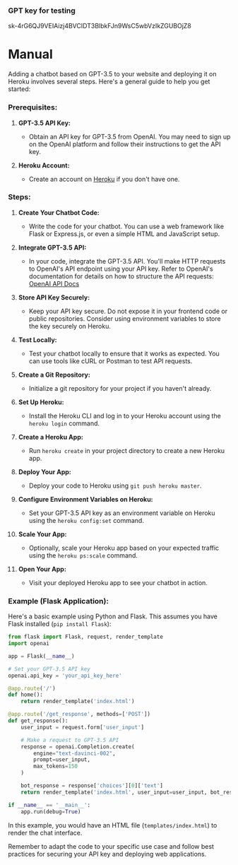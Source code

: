 ### GPT key for testing
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

# Manual
Adding a chatbot based on GPT-3.5 to your website and deploying it on Heroku involves several steps. Here's a general guide to help you get started:

### Prerequisites:

1. **GPT-3.5 API Key:**
    - Obtain an API key for GPT-3.5 from OpenAI. You may need to sign up on the OpenAI platform and follow their instructions to get the API key.

2. **Heroku Account:**
    - Create an account on [Heroku](https://www.heroku.com/) if you don't have one.

### Steps:

1. **Create Your Chatbot Code:**
    - Write the code for your chatbot. You can use a web framework like Flask or Express.js, or even a simple HTML and JavaScript setup.

2. **Integrate GPT-3.5 API:**
    - In your code, integrate the GPT-3.5 API. You'll make HTTP requests to OpenAI's API endpoint using your API key. Refer to OpenAI's documentation for details on how to structure the API requests: [OpenAI API Docs](https://beta.openai.com/docs/)

3. **Store API Key Securely:**
    - Keep your API key secure. Do not expose it in your frontend code or public repositories. Consider using environment variables to store the key securely on Heroku.

4. **Test Locally:**
    - Test your chatbot locally to ensure that it works as expected. You can use tools like cURL or Postman to test API requests.

5. **Create a Git Repository:**
    - Initialize a git repository for your project if you haven't already.

6. **Set Up Heroku:**
    - Install the Heroku CLI and log in to your Heroku account using the `heroku login` command.

7. **Create a Heroku App:**
    - Run `heroku create` in your project directory to create a new Heroku app.

8. **Deploy Your App:**
    - Deploy your code to Heroku using `git push heroku master`.

9. **Configure Environment Variables on Heroku:**
    - Set your GPT-3.5 API key as an environment variable on Heroku using the `heroku config:set` command.

10. **Scale Your App:**
    - Optionally, scale your Heroku app based on your expected traffic using the `heroku ps:scale` command.

11. **Open Your App:**
    - Visit your deployed Heroku app to see your chatbot in action.

### Example (Flask Application):

Here's a basic example using Python and Flask. This assumes you have Flask installed (`pip install Flask`):

```python
from flask import Flask, request, render_template
import openai

app = Flask(__name__)

# Set your GPT-3.5 API key
openai.api_key = 'your_api_key_here'

@app.route('/')
def home():
    return render_template('index.html')

@app.route('/get_response', methods=['POST'])
def get_response():
    user_input = request.form['user_input']

    # Make a request to GPT-3.5 API
    response = openai.Completion.create(
        engine="text-davinci-002",
        prompt=user_input,
        max_tokens=150
    )

    bot_response = response['choices'][0]['text']
    return render_template('index.html', user_input=user_input, bot_response=bot_response)

if __name__ == '__main__':
    app.run(debug=True)
```

In this example, you would have an HTML file (`templates/index.html`) to render the chat interface.

Remember to adapt the code to your specific use case and follow best practices for securing your API key and deploying web applications.
